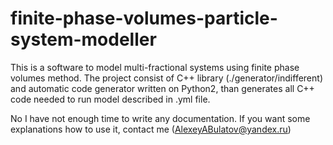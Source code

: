 finite-phase-volumes-particle-system-modeller
=============================================

This is a software to model multi-fractional systems using finite phase volumes method. The project consist of C++ library (./generator/indifferent) and automatic code generator written on Python2, than generates all C++ code needed to run model described in .yml file.

No I have not enough time to write any documentation. If you want some explanations how to use it, contact me (AlexeyABulatov@yandex.ru)

